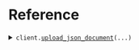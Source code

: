 # Reference
<details><summary><code>client.<a href="src/seed/client.py">upload_json_document</a>(...)</code></summary>
<dl>
<dd>

#### 🔌 Usage

<dl>
<dd>

<dl>
<dd>

```python
from seed import SeedApi

client = SeedApi(
    token="YOUR_TOKEN",
)
client.upload_json_document()

```
</dd>
</dl>
</dd>
</dl>

#### ⚙️ Parameters

<dl>
<dd>

<dl>
<dd>

**author:** `typing.Optional[str]` 
    
</dd>
</dl>

<dl>
<dd>

**tags:** `typing.Optional[typing.Sequence[str]]` 
    
</dd>
</dl>

<dl>
<dd>

**title:** `typing.Optional[str]` 
    
</dd>
</dl>

<dl>
<dd>

**request_options:** `typing.Optional[RequestOptions]` — Request-specific configuration.
    
</dd>
</dl>
</dd>
</dl>


</dd>
</dl>
</details>


